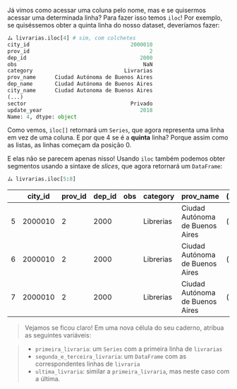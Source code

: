 Já vimos como acessar uma coluna pelo nome, mas e se quisermos acessar uma determinada linha? Para fazer isso temos `iloc`! Por exemplo, se quiséssemos obter a quinta linha do nosso dataset, deveríamos fazer:

```python
ム livrarias.iloc[4] # sim, com colchetes
city_id                                2000010
prov_id                                      2
dep_id                                    2000
obs                                        NaN
category                             Livrarias
prov_name      Ciudad Autónoma de Buenos Aires
dep_name       Ciudad Autónoma de Buenos Aires
city_name      Ciudad Autonoma de Buenos Aires
(...)
sector                                 Privado
update_year                               2018
Name: 4, dtype: object
```

Como vemos, `iloc[]` retornará um `Series`, que agora representa uma linha em vez de uma coluna. E por que 4 se é a **quinta** linha? Porque assim como as listas, as linhas começam da posição 0.

E elas não se parecem apenas nisso! Usando `iloc` também podemos obter segmentos usando a sintaxe de _slices_, que agora retornará um `DataFrame`:


```python
ム livrarias.iloc[5:8]
```

||city_id|prov_id|dep_id|obs|category|prov_name|(...)|
|---|---|---|---|---|---|---|---|
|5|2000010|2|2000||Librerias|Ciudad Autónoma de Buenos Aires|(...)|
|6|2000010|2|2000||Librerias|Ciudad Autónoma de Buenos Aires|(...)|
|7|2000010|2|2000||Librerias|Ciudad Autónoma de Buenos Aires|(...)|

> Vejamos se ficou claro! Em uma nova célula do seu caderno, atribua as seguintes variáveis:

> 
> * `primeira_livraria`: um `Series` com a primeira linha de `livrarias`
> * `segunda_e_terceira_livraria`: um `DataFrame` com as correspondentes linhas de `livraria`
> * `ultima_livraria`: similar a `primeira_livraria`, mas neste caso com a última.
